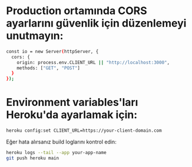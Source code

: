 # Production ortamında CORS ayarlarını güvenlik için düzenlemeyi unutmayın:

```bash 
const io = new Server(httpServer, {
  cors: {
    origin: process.env.CLIENT_URL || "http://localhost:3000",
    methods: ["GET", "POST"]
  }
});
```

# Environment variables'ları Heroku'da ayarlamak için:

```bash
heroku config:set CLIENT_URL=https://your-client-domain.com
```

Eğer hata alırsanız build loglarını kontrol edin:

```bash
heroku logs --tail --app your-app-name
git push heroku main
```

